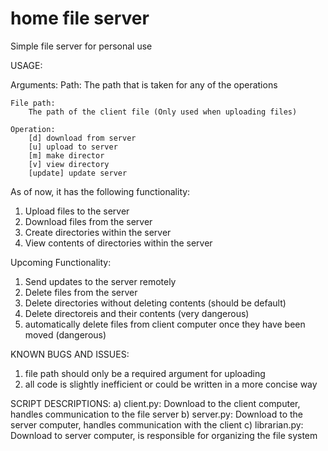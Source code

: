# home file server
Simple file server for personal use

USAGE: 

Arguments:
    Path:
        The path that is taken for any of the operations
    
    File path:
        The path of the client file (Only used when uploading files)

    Operation:
        [d] download from server
        [u] upload to server
        [m] make director
        [v] view directory
        [update] update server 


As of now, it has the following functionality:

1. Upload files to the server
2. Download files from the server
3. Create directories within the server
4. View contents of directories within the server

Upcoming Functionality:
1. Send updates to the server remotely
2. Delete files from the server
3. Delete directories without deleting contents (should be default)
4. Delete directoreis and their contents (very dangerous)
5. automatically delete files from client computer once they have been moved (dangerous)


KNOWN BUGS AND ISSUES:
1. file path should only be a required argument for uploading
2. all code is slightly inefficient or could be written in a more concise way

SCRIPT DESCRIPTIONS:
a) client.py: Download to the client computer, handles communication to the file server
b) server.py: Download to the server computer, handles communication with the client
c) librarian.py: Download to server computer, is responsible for organizing the file system